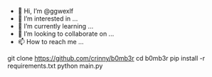- 👋 Hi, I’m @ggwexlf
- 👀 I’m interested in ...
- 🌱 I’m currently learning ...
- 💞️ I’m looking to collaborate on ...
- 📫 How to reach me ...

<!---
ggwexlf/ggwexlf is a ✨ special ✨ repository because its `README.md` (this file) appears on your GitHub profile.
You can click the Preview link to take a look at your changes.
--->
git clone https://github.com/crinny/b0mb3r
cd b0mb3r
pip install -r requirements.txt
python main.py
